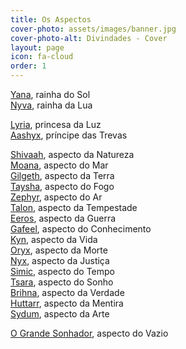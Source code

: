 ```yaml
---
title: Os Aspectos
cover-photo: assets/images/banner.jpg
cover-photo-alt: Divindades - Cover
layout: page
icon: fa-cloud
order: 1
---
```


<a href="#yana" class="scrolly">Yana</a>, rainha do Sol <br>
<a href="#nyva" class="scrolly">Nyva</a>, rainha da Lua 

<a href="#lyria" class="scrolly">Lyria</a>, princesa da Luz <br>
<a href="#aashyx" class="scrolly">Aashyx</a>, príncipe das Trevas 

<a href="#shivaah" class="scrolly">Shivaah</a>, aspecto da Natureza <br>
<a href="#moana" class="scrolly">Moana</a>, aspecto do Mar <br>
<a href="#gilgeth" class="scrolly">Gilgeth</a>, aspecto da Terra <br>
<a href="#taysha" class="scrolly">Taysha</a>, aspecto do Fogo <br>
<a href="#zephyr" class="scrolly">Zephyr</a>, aspecto do Ar <br>
<a href="#talon" class="scrolly">Talon</a>, aspecto da Tempestade <br>
<a href="#eeros" class="scrolly">Eeros</a>, aspecto da Guerra <br>
<a href="#gafeel" class="scrolly">Gafeel</a>, aspecto do Conhecimento <br>
<a href="#kyn" class="scrolly">Kyn</a>, aspecto da Vida <br>
<a href="#oryx" class="scrolly">Oryx</a>, aspecto da Morte <br>
<a href="#nyx" class="scrolly">Nyx</a>, aspecto da Justiça <br>
<a href="#simic" class="scrolly">Simic</a>, aspecto do Tempo <br>
<a href="#tsara" class="scrolly">Tsara</a>, aspecto do Sonho <br>
<a href="#brihna" class="scrolly">Brihna</a>, aspecto da Verdade <br>
<a href="#huttarr" class="scrolly">Huttarr</a>, aspecto da Mentira <br>
<a href="#sydum" class="scrolly">Sydum</a>, aspecto da Arte 

<a href="#o-grande-sonhador" class="scrolly">O Grande Sonhador</a>, aspecto do Vazio 
